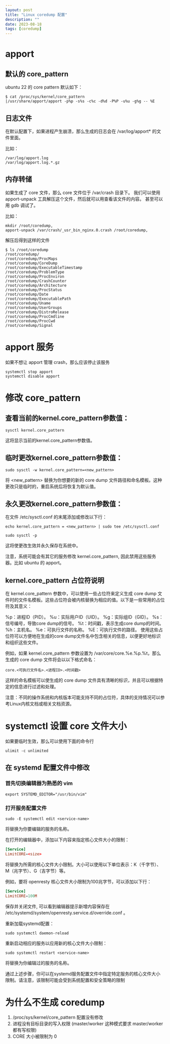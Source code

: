```yaml
---
layout: post
title: "Linux coredump 配置"
description: ""
date: 2023-08-18
tags: [coredump]
---
```


# apport

## 默认的 core_pattern
ubuntu 22 的 core pattern 默认如下：

```shell
$ cat /proc/sys/kernel/core_pattern
|/usr/share/apport/apport -p%p -s%s -c%c -d%d -P%P -u%u -g%g -- %E
```

## 日志文件

在默认配置下，如果进程产生崩溃，那么生成的日志会在 /var/log/apport* 的文件里面。

比如：

```shell
/var/log/apport.log
/var/log/apport.log.*.gz
```

## 内存转储

如果生成了 core 文件，那么 core 文件位于 /var/crash 目录下。
我们可以使用 apport-unpack 工具解压这个文件，然后就可以用查看该文件的内容。
甚至可以用 gdb 调试了。

比如：

```shell
mkdir /root/coredump,
apport-unpack /var/crash/_usr_bin_nginx.0.crash /root/coredump,
```

解压后得到这样的文件

```shell
$ ls /root/coredump
/root/coredump/
/root/coredump/ProcMaps
/root/coredump/CoreDump
/root/coredump/ExecutableTimestamp
/root/coredump/ProblemType
/root/coredump/ProcEnviron
/root/coredump/CrashCounter
/root/coredump/Architecture
/root/coredump/ProcStatus
/root/coredump/Date
/root/coredump/ExecutablePath
/root/coredump/Uname
/root/coredump/UserGroups
/root/coredump/DistroRelease
/root/coredump/ProcCmdline
/root/coredump/ProcCwd
/root/coredump/Signal
```
# apport 服务

如果不想让 apport 管理 crash，那么应该停止该服务

```shell
systemctl stop apport
systemctl disable apport
```

# 修改 core_pattern

## 查看当前的kernel.core_pattern参数值：

```shell
sysctl kernel.core_pattern
```

这将显示当前的kernel.core_pattern参数值。

## 临时更改kernel.core_pattern参数值：

```shell
sudo sysctl -w kernel.core_pattern=<new_pattern>
```

将 <new_pattern> 替换为你想要的新的 core dump 文件路径和命名模板。这种更改只是临时的，重启系统后将恢复为默认值。

## 永久更改kernel.core_pattern参数值：

在文件 /etc/sysctl.conf 的末尾添加或修改以下行：

``` shell
echo kernel.core_pattern = <new_pattern> | sudo tee /etc/sysctl.conf
```

```shell
sudo sysctl -p
```

这将使更改生效并永久保存在系统中。

注意，系统可能会有其它的服务修改 kernel.core_pattern, 因此禁用这些服务器。比如 ubuntu 的 apport。

## kernel.core_pattern 占位符说明

在 kernel.core_pattern 参数中，可以使用一些占位符来定义生成 core dump 文件时的文件名模板。这些占位符会被内核替换为相应的值。以下是一些常用的占位符及其意义：

%p：进程ID（PID）。
%u：实际用户ID（UID）。
%g：实际组ID（GID）。
%s：信号编号，导致core dump的信号。
%t：时间戳，表示生成core dump的时间。
%h：主机名。
%e：可执行文件的名称。
%E：可执行文件的路径。
使用这些占位符可以方便地在生成的core dump文件名中包含相关的信息，以便更好地标识和组织这些文件。

例如，如果 kernel.core_pattern 参数设置为 /var/core/core.%e.%p.%t，那么生成的 core dump 文件将会以以下格式命名：

```text
core.<可执行文件名>.<进程ID>.<时间戳>
```

这样的命名模板可以使生成的 core dump 文件具有清晰的标识，并且可以根据特定的信息进行过滤和处理。

注意：不同的操作系统和内核版本可能支持不同的占位符，具体的支持情况可以参考Linux内核文档或相关文档资源。

# systemctl 设置 core 文件大小

如果要临时生效，那么可以使用下面的命令行

```shell
ulimit -c unlimited
```

## 在 systemd 配置文件中修改

### 首先切换编辑器为熟悉的 vim

```shell
export SYSTEMD_EDITOR="/usr/bin/vim"
```

### 打开服务配置文件

```shell
sudo -E systemctl edit <service-name>
```

将<service-name>替换为你要编辑的服务的名称。

在打开的编辑器中，添加以下内容来指定核心文件大小的限制：

```conf
[Service]
LimitCORE=<size>
```

将<size>替换为所需的核心文件大小限制。大小可以使用以下单位表示：K（千字节）、M（兆字节）、G（吉字节）等。

例如，要将 openresty 核心文件大小限制为100兆字节，可以添加以下行：

```conf
[Service]
LimitCORE=100M
```

保存并关闭文件, 可以看到编辑器提示新增内容保存在 /etc/systemd/system/openresty.service.d/override.conf 。

重新加载systemd配置：

```shell
sudo systemctl daemon-reload
```

重新启动相应的服务以应用新的核心文件大小限制：

```shell
sudo systemctl restart <service-name>
```
将<service-name>替换为你编辑过的服务的名称。

通过上述步骤，你可以在systemd服务配置文件中指定特定服务的核心文件大小限制。请注意，该限制可能会受到系统配置和安全策略的限制

# 为什么不生成 coredump

1. /proc/sys/kernel/core_pattern 配置没有修改
1. 进程没有目标目录的写入权限 (master/worker 这种模式要求 master/worker 都有写权限)
1. CORE 大小被限制为 0
